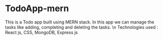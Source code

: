 # TodoApp-mern

This is a Todo app built using MERN stack.
In this app we can manage the tasks like adding, completing and deleting the tasks. \n
Technologies used :  React js, CSS, MongoDB, Express js
